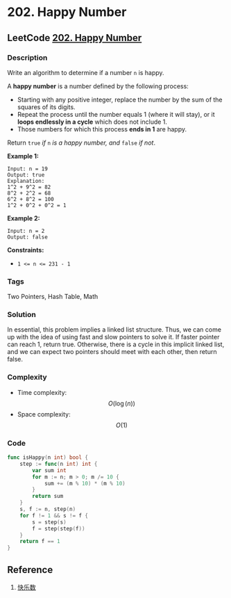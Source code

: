 # 202. Happy Number

## LeetCode [202. Happy Number](title)

### Description

Write an algorithm to determine if a number `n` is happy.

A **happy number** is a number defined by the following process:

* Starting with any positive integer, replace the number by the sum of the squares of its digits.
* Repeat the process until the number equals 1 \(where it will stay\), or it **loops endlessly in a cycle** which does not include 1.
* Those numbers for which this process **ends in 1** are happy.

Return `true` _if_ `n` _is a happy number, and_ `false` _if not_.

**Example 1:** 

```text
Input: n = 19
Output: true
Explanation:
1^2 + 9^2 = 82
8^2 + 2^2 = 68
6^2 + 8^2 = 100
1^2 + 0^2 + 0^2 = 1
```

**Example 2:**

```text
Input: n = 2
Output: false
```

**Constraints:**

* `1 <= n <= 231 - 1`

### Tags

Two Pointers, Hash Table, Math

### Solution

In essential, this problem implies a linked list structure. Thus, we can come up with the idea of using fast and slow pointers to solve it. If faster pointer can reach 1, return true. Otherwise, there is a cycle in this implicit linked list, and we can expect two pointers should meet with each other, then return false.

### Complexity

* Time complexity: $$O(\log(n))$$
* Space complexity: $$O(1)$$

### Code

```go
func isHappy(n int) bool {
	step := func(n int) int {
		var sum int
		for m := n; m > 0; m /= 10 {
			sum += (m % 10) * (m % 10)
		}
		return sum
	}
	s, f := n, step(n)
	for f != 1 && s != f {
		s = step(s)
		f = step(step(f))
	}
	return f == 1
}
```

## Reference

1. [快乐数](https://leetcode-cn.com/problems/happy-number/solution/kuai-le-shu-by-leetcode-solution/)

